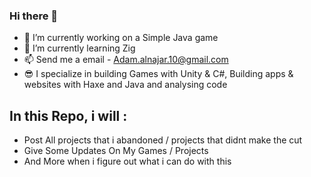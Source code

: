 ### Hi there 👋
- 🔭 I’m currently working on a Simple Java game
- 🌱 I’m currently learning Zig
- 📫 Send me a email - Adam.alnajar.10@gmail.com
- 😎 I specialize in building Games with Unity & C#, Building apps & websites with Haxe and Java and analysing code 

## In this Repo, i will :
 - Post All projects that i abandoned / projects that didnt make the cut
 - Give Some Updates On My Games / Projects
 - And More when i figure out what i can do with this
